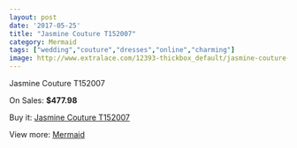 ```yaml
---
layout: post
date: '2017-05-25'
title: "Jasmine Couture T152007"
category: Mermaid
tags: ["wedding","couture","dresses","online","charming"]
image: http://www.extralace.com/12393-thickbox_default/jasmine-couture-t152007.jpg
---
```

Jasmine Couture T152007

On Sales: **$477.98**
<a href="https://www.extralace.com/mermaid/5813-jasmine-couture-t152007.html"><amp-img layout="responsive" width="600" height="600" src="//www.extralace.com/12393-thickbox_default/jasmine-couture-t152007.jpg" alt="Jasmine Couture T152007 0" /></a>
<a href="https://www.extralace.com/mermaid/5813-jasmine-couture-t152007.html"><amp-img layout="responsive" width="600" height="600" src="//www.extralace.com/12394-thickbox_default/jasmine-couture-t152007.jpg" alt="Jasmine Couture T152007 1" /></a>

Buy it: [Jasmine Couture T152007](https://www.extralace.com/mermaid/5813-jasmine-couture-t152007.html "Jasmine Couture T152007")

View more: [Mermaid](https://www.extralace.com/5-mermaid "Mermaid")